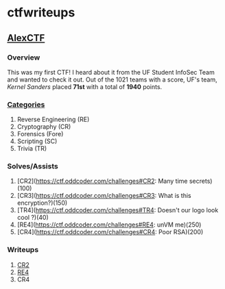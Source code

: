 # ctfwriteups

## [AlexCTF](https://ctftime.org/event/408)
### Overview
This was my first CTF! I heard about it from the UF Student InfoSec Team and wanted to check it out. Out of the 1021 teams with a score, UF's team, _Kernel Sanders_ placed **71st** with a total of **1940** points.

### [Categories](https://ctftime.org/event/408/tasks/)
1. Reverse Engineering (RE)
2.  Cryptography (CR)
3. Forensics (Fore)
4.  Scripting (SC)
5.  Trivia (TR)

### Solves/Assists
1. [CR2](https://ctf.oddcoder.com/challenges#CR2: Many time secrets)(100)
2. [CR3](https://ctf.oddcoder.com/challenges#CR3: What is this encryption?)(150)
3. [TR4](https://ctf.oddcoder.com/challenges#TR4: Doesn't our logo look cool ?)(40)
4. [RE4](https://ctf.oddcoder.com/challenges#RE4: unVM me)(250)
5. [CR4](https://ctf.oddcoder.com/challenges#CR4: Poor RSA)(200)

### Writeups
1. [CR2](https://github.com/corya14/ctfwriteups/blob/master/alexctf_cr2.md)
2. [RE4](https://github.com/corya14/ctfwriteups/blob/master/alexctf_re4.md)
3. CR4
